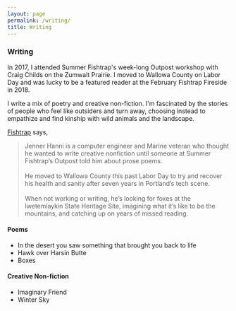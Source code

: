 ```yaml
---
layout: page
permalink: /writing/
title: Writing
---
```


### Writing

In 2017, I attended Summer Fishtrap's week-long Outpost workshop with Craig Childs on the Zumwalt Prairie. I moved to Wallowa County on Labor Day and was lucky to be a featured reader at the February Fishtrap Fireside in 2018.

I write a mix of poetry and creative non-fiction. I'm fascinated by the stories of people who feel like outsiders and turn away, choosing instead to empathize and find kinship with wild animals and the landscape.  

<a href="https://fishtrap.org/january-fishtrap-fireside/">Fishtrap</a> says,

<blockquote>Jenner Hanni is a computer engineer and Marine veteran who thought he wanted to write creative nonfiction until someone at Summer Fishtrap’s Outpost told him about prose poems. 
<br /><br />
He moved to Wallowa County this past Labor Day to try and recover his health and sanity after seven years in Portland’s tech scene. 
<br /><br />
When not working or writing, he’s looking for foxes at the Iwetemlaykin State Heritage Site, imagining what it’s like to be the mountains, and catching up on years of missed reading.</blockquote>

#### Poems

- In the desert you saw something that brought you back to life
- Hawk over Harsin Butte
- Boxes

#### Creative Non-fiction

- Imaginary Friend
- Winter Sky


